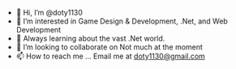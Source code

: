- 👋 Hi, I’m @doty1130
- 👀 I’m interested in Game Design & Development, .Net, and Web Development 
- 🌱 Always learning about the vast .Net world.
- 💞️ I’m looking to collaborate on Not much at the moment
- 📫 How to reach me ... Email me at doty1130@gmail.com

<!---
doty1130/doty1130 is a ✨ special ✨ repository because its `README.md` (this file) appears on your GitHub profile.
You can click the Preview link to take a look at your changes.
--->

